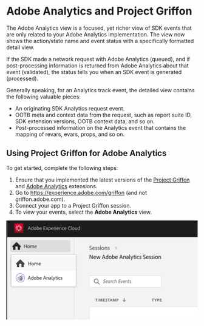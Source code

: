 # Adobe Analytics and Project Griffon

The Adobe Analytics view is a focused, yet richer view of SDK events that are only related to your Adobe Analytics implementation. The view now shows the action/state name and event status with a specifically formatted detail view. 

If the SDK made a network request with Adobe Analytics \(queued\), and if post-processing information is returned from Adobe Analytics about that event \(validated\), the status tells you when an SDK event is generated \(processed\).

Generally speaking, for an Analytics track event, the detailed view contains the following valuable pieces:

* An originating SDK Analytics request event.
* OOTB meta and context data from the request, such as report suite ID, SDK extension versions, OOTB context data, and so on.
* Post-processed information on the Analytics event that contains the mapping of revars, evars, props, and so on.

## Using Project Griffon for Adobe Analytics

To get started, complete the following steps:

1. Ensure that you implemented the latest versions of the [Project Griffon](../set-up-project-griffon.md) and [Adobe Analytics](../../../using-mobile-extensions/adobe-analytics/) extensions.
2. Go to https://experience.adobe.com/griffon \(and not griffon.adobe.com\).
3. Connect your app to a Project Griffon session.
4. To view your events, select the **Adobe Analytics** view.

![](../../../.gitbook/assets/screen-shot-2020-01-13-at-12.04.14-pm.png)



